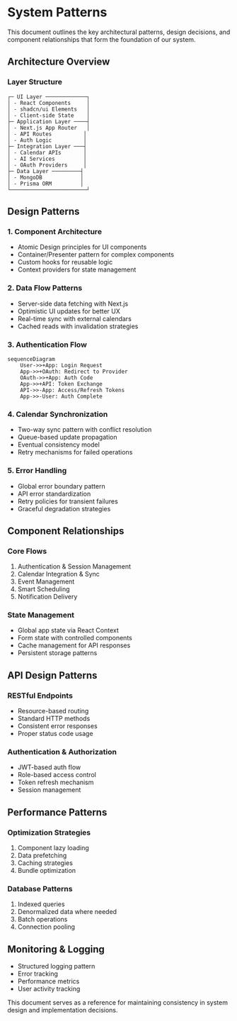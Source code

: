 # System Patterns

This document outlines the key architectural patterns, design decisions, and component relationships that form the foundation of our system.

## Architecture Overview

### Layer Structure

```
┌─ UI Layer ─────────────┐
│ - React Components     │
│ - shadcn/ui Elements   │
│ - Client-side State    │
├─ Application Layer ────┤
│ - Next.js App Router   │
│ - API Routes          │
│ - Auth Logic          │
├─ Integration Layer ───┤
│ - Calendar APIs       │
│ - AI Services         │
│ - OAuth Providers     │
├─ Data Layer ─────────┤
│ - MongoDB            │
│ - Prisma ORM         │
└────────────────────────┘
```

## Design Patterns

### 1. Component Architecture

- Atomic Design principles for UI components
- Container/Presenter pattern for complex components
- Custom hooks for reusable logic
- Context providers for state management

### 2. Data Flow Patterns

- Server-side data fetching with Next.js
- Optimistic UI updates for better UX
- Real-time sync with external calendars
- Cached reads with invalidation strategies

### 3. Authentication Flow

```mermaid
sequenceDiagram
    User->>+App: Login Request
    App->>+OAuth: Redirect to Provider
    OAuth->>+App: Auth Code
    App->>+API: Token Exchange
    API->>-App: Access/Refresh Tokens
    App->>-User: Auth Complete
```

### 4. Calendar Synchronization

- Two-way sync pattern with conflict resolution
- Queue-based update propagation
- Eventual consistency model
- Retry mechanisms for failed operations

### 5. Error Handling

- Global error boundary pattern
- API error standardization
- Retry policies for transient failures
- Graceful degradation strategies

## Component Relationships

### Core Flows

1. Authentication & Session Management
2. Calendar Integration & Sync
3. Event Management
4. Smart Scheduling
5. Notification Delivery

### State Management

- Global app state via React Context
- Form state with controlled components
- Cache management for API responses
- Persistent storage patterns

## API Design Patterns

### RESTful Endpoints

- Resource-based routing
- Standard HTTP methods
- Consistent error responses
- Proper status code usage

### Authentication & Authorization

- JWT-based auth flow
- Role-based access control
- Token refresh mechanism
- Session management

## Performance Patterns

### Optimization Strategies

1. Component lazy loading
2. Data prefetching
3. Caching strategies
4. Bundle optimization

### Database Patterns

1. Indexed queries
2. Denormalized data where needed
3. Batch operations
4. Connection pooling

## Monitoring & Logging

- Structured logging pattern
- Error tracking
- Performance metrics
- User activity tracking

This document serves as a reference for maintaining consistency in system design and implementation decisions.

